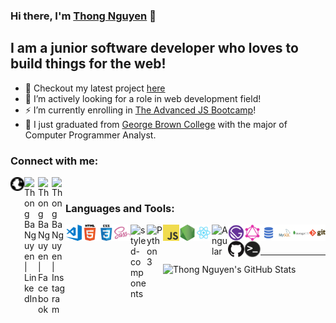 ### Hi there, I'm [Thong Nguyen](https://www.thongba.io) 👋

## I am a junior software developer who loves to build things for the web!
- :tada: Checkout my latest project [here](https://github.com/tylrtnguyen/react-github-visualizer)
- 🔭 I’m actively looking for a role in web development field!
- ⚡  I’m currently enrolling in [The Advanced JS Bootcamp](https://thejsbootcamp.com/)!
- 🌱 I just graduated from [George Brown College](https://www.georgebrown.ca/) with the major of Computer Programmer Analyst.

### Connect with me:

[<img align="left" alt="thongba.io" width="22px" src="https://raw.githubusercontent.com/iconic/open-iconic/master/svg/globe.svg" />](https://www.thongba.io/)
[<img align="left" alt="Thong Ba Nguyen | LinkedIn" width="22px" src="https://cdn.jsdelivr.net/npm/simple-icons@v3/icons/linkedin.svg" />](https://www.linkedin.com/in/tylrtnguyen/)
[<img align="left" alt="Thong Ba Nguyen | Facebook" width="22px" src="https://cdn.jsdelivr.net/npm/simple-icons@v3/icons/facebook.svg" />](https://www.facebook.com/tylrtnguyen)
[<img align="left" alt="Thong Ba Nguyen | Instagram" width="22px" src="https://cdn.jsdelivr.net/npm/simple-icons@v3/icons/instagram.svg" />](https://www.instagram.com/tylrtnguyen/)

<br />

### Languages and Tools:

[<img align="left" alt="Visual Studio Code" width="26px" src="https://raw.githubusercontent.com/github/explore/80688e429a7d4ef2fca1e82350fe8e3517d3494d/topics/visual-studio-code/visual-studio-code.png" />](https://code.visualstudio.com/)
[<img align="left" alt="HTML5" width="26px" src="https://raw.githubusercontent.com/github/explore/80688e429a7d4ef2fca1e82350fe8e3517d3494d/topics/html/html.png" />](https://www.google.com/search?q=html5)
[<img align="left" alt="CSS3" width="26px" src="https://raw.githubusercontent.com/github/explore/80688e429a7d4ef2fca1e82350fe8e3517d3494d/topics/css/css.png" />](https://www.google.com/search?q=css3)
[<img align="left" alt="Sass" width="26px" src="https://raw.githubusercontent.com/github/explore/80688e429a7d4ef2fca1e82350fe8e3517d3494d/topics/sass/sass.png" />](https://sass-lang.com/)
[<img align="left" alt="styled-components" width="26px" src="https://cdn-images-1.medium.com/max/1200/1*y1fCsOVCYCTi1B9Q_0BOYg.png" />](https://styled-components.com/)
[<img align="left" alt="Python 3" width="26px" src="https://seeklogo.com/images/P/python-logo-A32636CAA3-seeklogo.com.png" />](https://www.python.org/)
[<img align="left" alt="JavaScript" width="26px" src="https://raw.githubusercontent.com/github/explore/80688e429a7d4ef2fca1e82350fe8e3517d3494d/topics/javascript/javascript.png" />](https://developer.mozilla.org/en-US/docs/Web/JavaScript)
[<img align="left" alt="Node.js" width="26px" src="https://raw.githubusercontent.com/github/explore/80688e429a7d4ef2fca1e82350fe8e3517d3494d/topics/nodejs/nodejs.png" />](https://nodejs.org/)
[<img align="left" alt="React" width="26px" src="https://raw.githubusercontent.com/github/explore/80688e429a7d4ef2fca1e82350fe8e3517d3494d/topics/react/react.png" />](https://reactjs.org/)
[<img align="left" alt="Angular" width="26px" src="https://angular.io/assets/images/logos/angular/angular.png" />](https://angular.io/)
[<img align="left" alt="Gatsby" width="26px" src="https://raw.githubusercontent.com/github/explore/e94815998e4e0713912fed477a1f346ec04c3da2/topics/gatsby/gatsby.png" />](https://www.gatsbyjs.org/)
[<img align="left" alt="GraphQL" width="26px" src="https://raw.githubusercontent.com/github/explore/80688e429a7d4ef2fca1e82350fe8e3517d3494d/topics/graphql/graphql.png" />](https://graphql.org/)
[<img align="left" alt="SQL" width="26px" src="https://raw.githubusercontent.com/github/explore/80688e429a7d4ef2fca1e82350fe8e3517d3494d/topics/sql/sql.png" />](https://www.mysql.com/)
[<img align="left" alt="MySQL" width="26px" src="https://raw.githubusercontent.com/github/explore/80688e429a7d4ef2fca1e82350fe8e3517d3494d/topics/mysql/mysql.png" />](https://www.mysql.com/)
[<img align="left" alt="MongoDB" width="26px" src="https://raw.githubusercontent.com/github/explore/80688e429a7d4ef2fca1e82350fe8e3517d3494d/topics/mongodb/mongodb.png" />](https://www.mongodb.com/)
[<img align="left" alt="Git" width="26px" src="https://raw.githubusercontent.com/github/explore/80688e429a7d4ef2fca1e82350fe8e3517d3494d/topics/git/git.png" />](https://git-scm.com/)
[<img align="left" alt="GitHub" width="26px" src="https://raw.githubusercontent.com/github/explore/78df643247d429f6cc873026c0622819ad797942/topics/github/github.png" />](http://github.com/)
[<img align="left" alt="Terminal" width="26px" src="https://raw.githubusercontent.com/github/explore/80688e429a7d4ef2fca1e82350fe8e3517d3494d/topics/terminal/terminal.png" />](https://www.google.com/search?q=terminal)

<br />
<br />

---

<img align="left" alt="Thong Nguyen's GitHub Stats" src="https://github-readme-stats.codestackr.vercel.app/api?username=tylrtnguyen&show_icons=true&hide_border=true&theme=tokyonight" />

